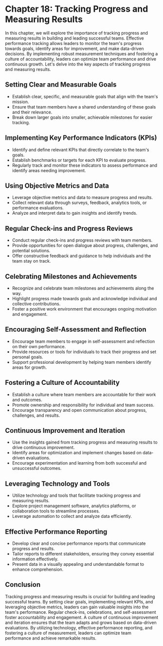 Chapter 18: Tracking Progress and Measuring Results
===================================================

In this chapter, we will explore the importance of tracking progress and measuring results in building and leading successful teams. Effective performance tracking allows leaders to monitor the team's progress towards goals, identify areas for improvement, and make data-driven decisions. By implementing robust measurement techniques and fostering a culture of accountability, leaders can optimize team performance and drive continuous growth. Let's delve into the key aspects of tracking progress and measuring results.

Setting Clear and Measurable Goals
----------------------------------

* Establish clear, specific, and measurable goals that align with the team's mission.
* Ensure that team members have a shared understanding of these goals and their relevance.
* Break down larger goals into smaller, achievable milestones for easier tracking.

Implementing Key Performance Indicators (KPIs)
----------------------------------------------

* Identify and define relevant KPIs that directly correlate to the team's goals.
* Establish benchmarks or targets for each KPI to evaluate progress.
* Regularly track and monitor these indicators to assess performance and identify areas needing improvement.

Using Objective Metrics and Data
--------------------------------

* Leverage objective metrics and data to measure progress and results.
* Collect relevant data through surveys, feedback, analytics tools, or performance evaluations.
* Analyze and interpret data to gain insights and identify trends.

Regular Check-ins and Progress Reviews
--------------------------------------

* Conduct regular check-ins and progress reviews with team members.
* Provide opportunities for open dialogue about progress, challenges, and potential solutions.
* Offer constructive feedback and guidance to help individuals and the team stay on track.

Celebrating Milestones and Achievements
---------------------------------------

* Recognize and celebrate team milestones and achievements along the way.
* Highlight progress made towards goals and acknowledge individual and collective contributions.
* Foster a positive work environment that encourages ongoing motivation and engagement.

Encouraging Self-Assessment and Reflection
------------------------------------------

* Encourage team members to engage in self-assessment and reflection on their own performance.
* Provide resources or tools for individuals to track their progress and set personal goals.
* Support professional development by helping team members identify areas for growth.

Fostering a Culture of Accountability
-------------------------------------

* Establish a culture where team members are accountable for their work and outcomes.
* Promote ownership and responsibility for individual and team success.
* Encourage transparency and open communication about progress, challenges, and results.

Continuous Improvement and Iteration
------------------------------------

* Use the insights gained from tracking progress and measuring results to drive continuous improvement.
* Identify areas for optimization and implement changes based on data-driven evaluations.
* Encourage experimentation and learning from both successful and unsuccessful outcomes.

Leveraging Technology and Tools
-------------------------------

* Utilize technology and tools that facilitate tracking progress and measuring results.
* Explore project management software, analytics platforms, or collaboration tools to streamline processes.
* Leverage automation to collect and analyze data efficiently.

Effective Performance Reporting
-------------------------------

* Develop clear and concise performance reports that communicate progress and results.
* Tailor reports to different stakeholders, ensuring they convey essential information effectively.
* Present data in a visually appealing and understandable format to enhance comprehension.

Conclusion
----------

Tracking progress and measuring results is crucial for building and leading successful teams. By setting clear goals, implementing relevant KPIs, and leveraging objective metrics, leaders can gain valuable insights into the team's performance. Regular check-ins, celebrations, and self-assessment foster accountability and engagement. A culture of continuous improvement and iteration ensures that the team adapts and grows based on data-driven evaluations. By utilizing technology, effective performance reporting, and fostering a culture of measurement, leaders can optimize team performance and achieve remarkable results.

